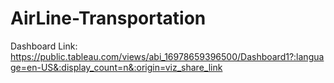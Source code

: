 # AirLine-Transportation
Dashboard Link: https://public.tableau.com/views/abi_16978659396500/Dashboard1?:language=en-US&:display_count=n&:origin=viz_share_link
